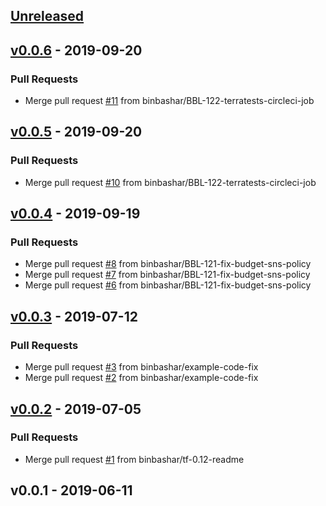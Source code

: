 <a name="unreleased"></a>
## [Unreleased]


<a name="v0.0.6"></a>
## [v0.0.6] - 2019-09-20
### Pull Requests
- Merge pull request [#11](https://github.com/binbashar/terraform-aws-cost-budget/issues/11) from binbashar/BBL-122-terratests-circleci-job


<a name="v0.0.5"></a>
## [v0.0.5] - 2019-09-20
### Pull Requests
- Merge pull request [#10](https://github.com/binbashar/terraform-aws-cost-budget/issues/10) from binbashar/BBL-122-terratests-circleci-job


<a name="v0.0.4"></a>
## [v0.0.4] - 2019-09-19
### Pull Requests
- Merge pull request [#8](https://github.com/binbashar/terraform-aws-cost-budget/issues/8) from binbashar/BBL-121-fix-budget-sns-policy
- Merge pull request [#7](https://github.com/binbashar/terraform-aws-cost-budget/issues/7) from binbashar/BBL-121-fix-budget-sns-policy
- Merge pull request [#6](https://github.com/binbashar/terraform-aws-cost-budget/issues/6) from binbashar/BBL-121-fix-budget-sns-policy


<a name="v0.0.3"></a>
## [v0.0.3] - 2019-07-12
### Pull Requests
- Merge pull request [#3](https://github.com/binbashar/terraform-aws-cost-budget/issues/3) from binbashar/example-code-fix
- Merge pull request [#2](https://github.com/binbashar/terraform-aws-cost-budget/issues/2) from binbashar/example-code-fix


<a name="v0.0.2"></a>
## [v0.0.2] - 2019-07-05
### Pull Requests
- Merge pull request [#1](https://github.com/binbashar/terraform-aws-cost-budget/issues/1) from binbashar/tf-0.12-readme


<a name="v0.0.1"></a>
## v0.0.1 - 2019-06-11

[Unreleased]: https://github.com/binbashar/terraform-aws-cost-budget/compare/v0.0.6...HEAD
[v0.0.6]: https://github.com/binbashar/terraform-aws-cost-budget/compare/v0.0.5...v0.0.6
[v0.0.5]: https://github.com/binbashar/terraform-aws-cost-budget/compare/v0.0.4...v0.0.5
[v0.0.4]: https://github.com/binbashar/terraform-aws-cost-budget/compare/v0.0.3...v0.0.4
[v0.0.3]: https://github.com/binbashar/terraform-aws-cost-budget/compare/v0.0.2...v0.0.3
[v0.0.2]: https://github.com/binbashar/terraform-aws-cost-budget/compare/v0.0.1...v0.0.2
